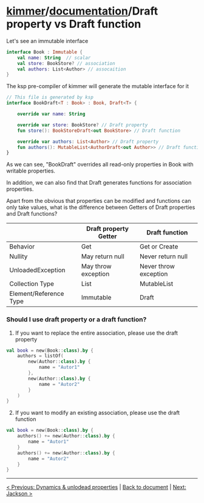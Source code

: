 # [kimmer](https://github.com/babyfish-ct/kimmer/)/[documentation](./README.md)/Draft property vs Draft function

Let's see an immutable interface

```kt
interface Book : Immutable {
    val name: String  // scalar
    val store: BookStore? // association
    val authors: List<Author> // assocaition
}
```

The ksp pre-compiler of kimmer will generate the mutable interface for it
```kt
// This file is generated by ksp
interface BookDraft<T : Book> : Book, Draft<T> {

    override var name: String 

    override var store: BookStore? // Draft property
    fun store(): BookStoreDraft<out BookStore> // Draft function

    override var authors: List<Author> // Draft property
    fun authors(): MutableList<AuthorDraft<out Author>> // Draft function
}
```

As we can see, "BookDraft" overrides all read-only properties in Book with writable properties. 

In addition, we can also find that Draft generates functions for association properties.

Apart from the obvious that properties can be modified and functions can only take values, what is the difference between Getters of Draft properties and Draft functions?

|     |Draft property Getter | Draft function |
|-----|------|-----|
|Behavior| Get | Get or Create |
|Nullity| May return null | Never return null |
|UnloadedException| May throw exception | Never throw exception |
|Collection Type| List | MutableList |
|Element/Reference Type|Immutable|Draft|

### Should I use draft property or a draft function?

1. If you want to replace the entire association, please use the draft property
```kt
val book = new(Book::class).by {
    authors = listOf(
        new(Author::class).by { 
            name = "Autor1"
        },
        new(Author::class).by { 
            name = "Autor2"
        }
    )
}
```

2. If you want to modify an existing association, please use the draft function
```kt
val book = new(Book::class).by {
    authors() += new(Author::class).by { 
        name = "Autor1"
    }
    authors() += new(Author::class).by { 
        name = "Autor2"
    }
}
```

---------------------------------

[< Previous: Dynamics & unlodead properties](./dynamic.md) | [Back to document](./README.md) | [Next: Jackson >](./jackson.md)
